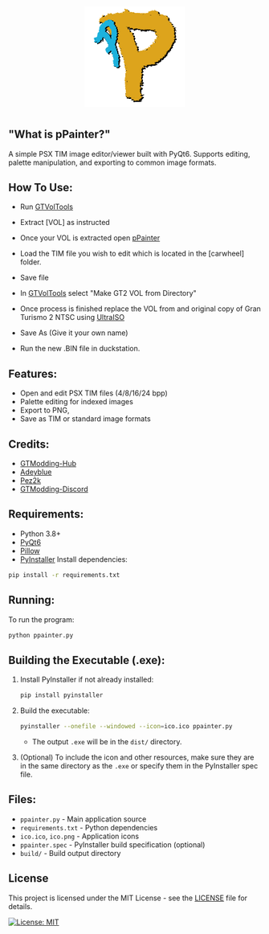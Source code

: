 

<p align="center">
  <img src="ico.png" alt="pPainter Logo" width="200"/>
</p>

#

## "What is pPainter?"

  A simple PSX TIM image editor/viewer built with PyQt6. Supports editing, palette manipulation, and exporting to common image formats.


## How To Use:

- Run [GTVolTools](https://github.com/adeyblue/GTVolTools/releases/tag/v1) 

- Extract [VOL] as instructed

- Once your VOL is extracted open [pPainter](https://github.com/JeevesGB/pPainter-v2/releases/tag/ppaint-v1.0.2)

- Load the TIM file you wish to edit which is located in the [carwheel] folder. 

- Save file 

- In [GTVolTools](https://github.com/adeyblue/GTVolTools/releases/tag/v1) select "Make GT2 VOL from Directory" 

- Once process is finished replace the VOL from and original copy of Gran Turismo 2 NTSC using [UltraISO](https://www.ultraiso.com/download.html)

- Save As (Give it your own name) 

- Run the new .BIN file in duckstation. 


## Features:

- Open and edit PSX TIM files (4/8/16/24 bpp)
- Palette editing for indexed images
- Export to PNG, 
- Save as TIM or standard image formats 

## Credits:

- [GTModding-Hub](https://nenkai.github.io/gt-modding-hub/ps1/gt2/tools/#tools)
- [Adeyblue](https://github.com/adeyblue)
- [Pez2k](https://github.com/pez2k)
- [GTModding-Discord](https://discord.com/invite/YbJjbYEKzB)

## Requirements:

- Python 3.8+
- [PyQt6](https://pypi.org/project/PyQt6/)
- [Pillow](https://pypi.org/project/Pillow/)
- [PyInstaller](https://pypi.org/project/pyinstaller/) 
Install dependencies:

```sh
pip install -r requirements.txt
```

## Running:

To run the program:

```sh
python ppainter.py
```

## Building the Executable (.exe):

1. Install PyInstaller if not already installed:

    ```sh
    pip install pyinstaller
    ```

2. Build the executable:

    ```sh
    pyinstaller --onefile --windowed --icon=ico.ico ppainter.py
    ```

   - The output `.exe` will be in the `dist/` directory.

3. (Optional) To include the icon and other resources, make sure they are in the same directory as the `.exe` or specify them in the PyInstaller spec file.

## Files:

- `ppainter.py` - Main application source
- `requirements.txt` - Python dependencies
- `ico.ico`, `ico.png` - Application icons
- `ppainter.spec` - PyInstaller build specification (optional)
- `build/` - Build output directory

## License

This project is licensed under the MIT License - see the [LICENSE](LICENSE) file for details.

[![License: MIT](https://img.shields.io/badge/License-MIT-yellow.svg)](LICENSE)
